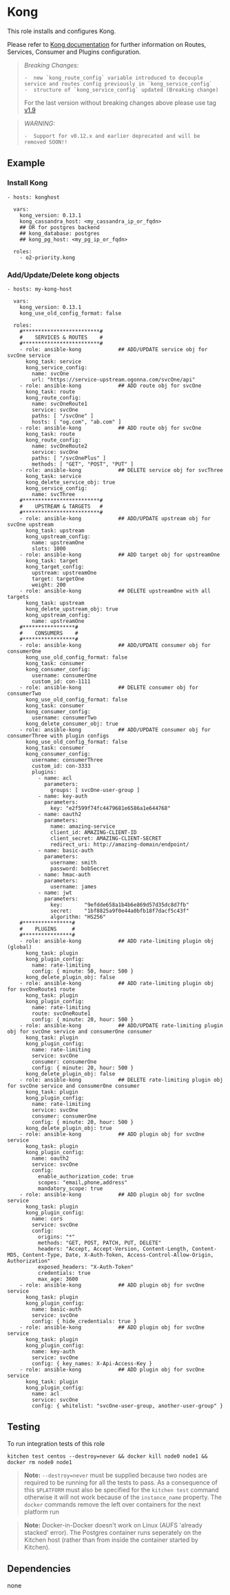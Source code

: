 Kong
=====

This role installs and configures Kong.

Please refer to [Kong documentation](https://getkong.org/docs/) for further
information on Routes, Services, Consumer and Plugins configuration.

> *Breaking Changes:*
>
>     -  new `kong_route_config` variable introduced to decouple service and routes config previously in `kong_service_config`
>     -  structure of `kong_service_config` updated (Breaking change)
>
> For the last version without breaking changes above please use tag [v1.9](https://github.com/wunzeco/ansible-kong/tree/v1.9)

> *WARNING:*
>
>     -  Support for v0.12.x and earlier deprecated and will be removed SOON!!


## Example

### Install Kong

```
- hosts: konghost

  vars:
    kong_version: 0.13.1
    kong_cassandra_host: <my_cassandra_ip_or_fqdn>
    ## OR for postgres backend
    ## kong_database: postgres
    ## kong_pg_host: <my_pg_ip_or_fqdn>

  roles:
    - o2-priority.kong
```


### Add/Update/Delete kong objects

```
- hosts: my-kong-host

  vars:
    kong_version: 0.13.1
    kong_use_old_config_format: false

  roles:
    #*************************#
    #    SERVICES & ROUTES    #
    #*************************#
    - role: ansible-kong            ## ADD/UPDATE service obj for svcOne service
      kong_task: service
      kong_service_config:
        name: svcOne
        url: "https://service-upstream.ogonna.com/svcOne/api"
    - role: ansible-kong            ## ADD route obj for svcOne
      kong_task: route
      kong_route_config:
        name: svcOneRoute1
        service: svcOne
        paths: [ "/svcOne" ]
        hosts: [ "og.com", "ab.com" ]
    - role: ansible-kong            ## ADD route obj for svcOne
      kong_task: route
      kong_route_config:
        name: svcOneRoute2
        service: svcOne
        paths: [ "/svcOnePlus" ]
        methods: [ "GET", "POST", "PUT" ]
    - role: ansible-kong            ## DELETE service obj for svcThree
      kong_task: service
      kong_delete_service_obj: true
      kong_service_config:
        name: svcThree
    #*************************#
    #    UPSTREAM & TARGETS   #
    #*************************#
    - role: ansible-kong            ## ADD/UPDATE upstream obj for svcOne upstream
      kong_task: upstream
      kong_upstream_config:
        name: upstreamOne
        slots: 1000
    - role: ansible-kong            ## ADD target obj for upstreamOne
      kong_task: target
      kong_target_config:
        upstream: upstreamOne
        target: targetOne
        weight: 200
    - role: ansible-kong            ## DELETE upstreamOne with all targets
      kong_task: upstream
      kong_delete_upstream_obj: true
      kong_upstream_config:
        name: upstreamOne
    #*****************#
    #    CONSUMERS    #
    #*****************#
    - role: ansible-kong            ## ADD/UPDATE consumer obj for consumerOne
      kong_use_old_config_format: false
      kong_task: consumer
      kong_consumer_config:
        username: consumerOne
        custom_id: con-1111
    - role: ansible-kong            ## DELETE consumer obj for consumerTwo
      kong_use_old_config_format: false
      kong_task: consumer
      kong_consumer_config:
        username: consumerTwo
      kong_delete_consumer_obj: true
    - role: ansible-kong            ## ADD/UPDATE consumer obj for consumerThree with plugin configs
      kong_use_old_config_format: false
      kong_task: consumer
      kong_consumer_config:
        username: consumerThree
        custom_id: con-3333
        plugins:
          - name: acl
            parameters:
              groups: [ svcOne-user-group ]
          - name: key-auth
            parameters:
              key: "e2f599f74fc4479681e6586a1e644768"
          - name: oauth2
            parameters:
              name: amazing-service
              client_id: AMAZING-CLIENT-ID
              client_secret: AMAZING-CLIENT-SECRET
              redirect_uri: http://amazing-domain/endpoint/
          - name: basic-auth
            parameters:
              username: smith
              password: bobSecret
          - name: hmac-auth
            parameters:
              username: james
          - name: jwt
            parameters:
              key:       "9efdde658a1b4b6e869d57d35dc8d7fb"
              secret:    "1bf8825a9f0e44a0bfb18f7dacf5c43f"
              algorithm: "HS256"
    #****************#
    #    PLUGINS     #
    #****************#
    - role: ansible-kong            ## ADD rate-limiting plugin obj (global)
      kong_task: plugin
      kong_plugin_config:
        name: rate-limiting
        config: { minute: 50, hour: 500 }
      kong_delete_plugin_obj: false
    - role: ansible-kong            ## ADD rate-limiting plugin obj for svcOneRoute1 route
      kong_task: plugin
      kong_plugin_config:
        name: rate-limiting
        route: svcOneRoute1
        config: { minute: 20, hour: 500 }
    - role: ansible-kong            ## ADD/UPDATE rate-limiting plugin obj for svcOne service and consumerOne consumer
      kong_task: plugin
      kong_plugin_config:
        name: rate-limiting
        service: svcOne
        consumer: consumerOne
        config: { minute: 20, hour: 500 }
      kong_delete_plugin_obj: false
    - role: ansible-kong            ## DELETE rate-limiting plugin obj for svcOne service and consumerOne consumer
      kong_task: plugin
      kong_plugin_config:
        name: rate-limiting
        service: svcOne
        consumer: consumerOne
        config: { minute: 20, hour: 500 }
      kong_delete_plugin_obj: true
    - role: ansible-kong            ## ADD plugin obj for svcOne service
      kong_task: plugin
      kong_plugin_config:
        name: oauth2
        service: svcOne
        config:
          enable_authorization_code: true
          scopes: "email,phone,address"
          mandatory_scope: true
    - role: ansible-kong            ## ADD plugin obj for svcOne service
      kong_task: plugin
      kong_plugin_config:
        name: cors
        service: svcOne
        config:
          origins: "*"
          methods: "GET, POST, PATCH, PUT, DELETE"
          headers: "Accept, Accept-Version, Content-Length, Content-MD5, Content-Type, Date, X-Auth-Token, Access-Control-Allow-Origin, Authorization"
          exposed_headers: "X-Auth-Token"
          credentials: true
          max_age: 3600
    - role: ansible-kong            ## ADD plugin obj for svcOne service
      kong_task: plugin
      kong_plugin_config:
        name: basic-auth
        service: svcOne
        config: { hide_credentials: true }
    - role: ansible-kong            ## ADD plugin obj for svcOne service
      kong_task: plugin
      kong_plugin_config:
        name: key-auth
        service: svcOne
        config: { key_names: X-Api-Access-Key }
    - role: ansible-kong            ## ADD plugin obj for svcOne service
      kong_task: plugin
      kong_plugin_config:
        name: acl
        service: svcOne
        config: { whitelist: "svcOne-user-group, another-user-group" }
```

## Testing

To run integration tests of this role

```
kitchen test centos --destroy=never && docker kill node0 node1 && docker rm node0 node1
```

> **Note:**
> `--destroy=never` must be supplied because two nodes are required to be running for all the tests to pass. As a consequence of this `$PLATFORM` must also be specified for the `kitchen test` command otherwise it will not work because of the `instance_name` property. The `docker` commands remove the left over containers for the next platform run

> **Note:**
> Docker-in-Docker doesn't work on Linux (AUFS 'already stacked' error). The Postgres container runs seperately on the Kitchen host (rather than from inside the container started by Kitchen).

## Dependencies
none
